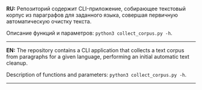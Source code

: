 **RU:** Репозиторий содержит CLI-приложение, собирающее текстовый корпус из параграфов для заданного языка, совершая первичную автоматическую очистку текста.

Описание функций и параметров: `python3 collect_corpus.py -h`.

---

**EN:** The repository contains a CLI application that collects a text corpus from paragraphs for a given language, performing an initial automatic text cleanup.

Description of functions and parameters: `python3 collect_corpus.py -h`.

---
